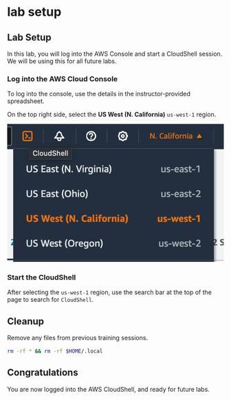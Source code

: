 # lab setup

## Lab Setup
In this lab, you will log into the AWS Console and start a CloudShell session. We will be using this for all future labs. 

### Log into the AWS Cloud Console
To log into the console, use the details in the instructor-provided spreadsheet. 

On the top right side, select the **US West (N. California)** `us-west-1` region. 

![region](images/region.png)

### Start the CloudShell 
After selecting the `us-west-1` region, use the search bar at the top of the page to search for `CloudShell`. 

## Cleanup
Remove any files from previous training sessions. 
```bash
rm -rf * && rm -rf $HOME/.local
```

## Congratulations
You are now logged into the AWS CloudShell, and ready for future labs. 
